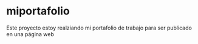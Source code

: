 # miportafolio
Este proyecto estoy realziando mi portafolio de trabajo para ser publicado en una página web

